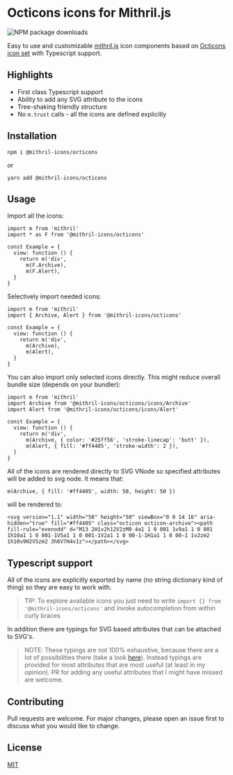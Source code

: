 # Octicons icons for Mithril.js

![NPM package downloads](https://img.shields.io/npm/dw/@mithril-icons/octicons?style=flat-square)

Easy to use and customizable [mithril.js](https://mithril.js.org/) icon components based on [Octicons icon set](https://octicons.github.com/) with Typescript support.

## Highlights
- First class Typescript support
- Ability to add any SVG attribute to the icons
- Tree-shaking friendly structure
- No `m.trust` calls - all the icons are defined explicitly

## Installation

```
npm i @mithril-icons/octicons
```
or
```
yarn add @mithril-icons/octicons
```
## Usage
Import all the icons:
```
import m from 'mithril'
import * as F from '@mithril-icons/octicons'

const Example = {
  view: function () {
    return m('div',
      m(F.Archive),
      m(F.Alert),
  }
}
```
Selectively import needed icons:
```
import m from 'mithril'
import { Archive, Alert } from '@mithril-icons/octicons'

const Example = {
  view: function () {
    return m('div',
      m(Archive),
      m(Alert),
  }
}
```
You can also import only selected icons directly. This might reduce overall bundle size (depends on your bundler):
```
import m from 'mithril'
import Archive from '@mithril-icons/octicons/icons/Archive'
import Alert from '@mithril-icons/octicons/icons/Alert'

const Example = {
  view: function () {
    return m('div',
      m(Archive, { color: '#25ff56', 'stroke-linecap': 'butt' }),
      m(Alert, { fill: '#ff4405', 'stroke-width': 2 }),
  }
}
```
All of the icons are rendered directly to SVG VNode so specified attributes will be added to svg node. It means that:
```
m(Archive, { fill: '#ff4405', width: 50, height: 50 })
```
will be rendered to:
```
<svg version="1.1" width="50" height="50" viewBox="0 0 14 16" aria-hidden="true" fill="#ff4405" class="octicon octicon-archive"><path fill-rule="evenodd" d="M13 2H1v2h12V2zM0 4a1 1 0 001 1v9a1 1 0 001 1h10a1 1 0 001-1V5a1 1 0 001-1V2a1 1 0 00-1-1H1a1 1 0 00-1 1v2zm2 1h10v9H2V5zm2 3h6V7H4v1z"></path></svg>
```
## Typescript support
All of the icons are explicitly exported by name (no string dictionary kind of thing) so they are easy to work with.

> TIP: To explore available icons you just need to write `import {} from '@mithril-icons/octicons'` and invoke autocompletion from within curly braces 

In addition there are typings for SVG based attributes that can be attached to SVG's.

> NOTE: These typings are not 100% exhaustive, because there are a lot of possibilities there (take a look [here](https://developer.mozilla.org/en-US/docs/Web/SVG/Attribute)). Instead typings are provided for most attributes that are most useful (at least in my opinion). PR for adding any useful attributes that I might have missed are welcome.

## Contributing
Pull requests are welcome. For major changes, please open an issue first to discuss what you would like to change.

## License
[MIT](https://choosealicense.com/licenses/mit/)
